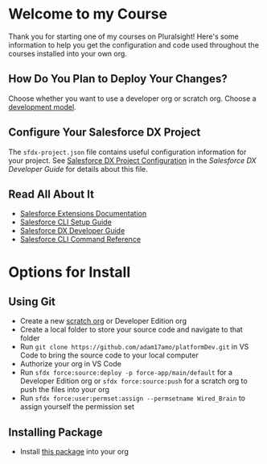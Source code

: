 # Welcome to my Course

Thank you for starting one of my courses on Pluralsight! Here's some information to help you get the configuration and code used throughout the courses installed into your own org.

## How Do You Plan to Deploy Your Changes?

Choose whether you want to use a developer org or scratch org. Choose a [development model](https://developer.salesforce.com/tools/vscode/en/user-guide/development-models).

## Configure Your Salesforce DX Project

The `sfdx-project.json` file contains useful configuration information for your project. See [Salesforce DX Project Configuration](https://developer.salesforce.com/docs/atlas.en-us.sfdx_dev.meta/sfdx_dev/sfdx_dev_ws_config.htm) in the _Salesforce DX Developer Guide_ for details about this file.

## Read All About It

- [Salesforce Extensions Documentation](https://developer.salesforce.com/tools/vscode/)
- [Salesforce CLI Setup Guide](https://developer.salesforce.com/docs/atlas.en-us.sfdx_setup.meta/sfdx_setup/sfdx_setup_intro.htm)
- [Salesforce DX Developer Guide](https://developer.salesforce.com/docs/atlas.en-us.sfdx_dev.meta/sfdx_dev/sfdx_dev_intro.htm)
- [Salesforce CLI Command Reference](https://developer.salesforce.com/docs/atlas.en-us.sfdx_cli_reference.meta/sfdx_cli_reference/cli_reference.htm)

# Options for Install

## Using Git

- Create a new [scratch org](https://developer.salesforce.com/docs/atlas.en-us.sfdx_dev.meta/sfdx_dev/sfdx_dev_scratch_orgs_create.htm) or Developer Edition org
- Create a local folder to store your source code and navigate to that folder
- Run `git clone https://github.com/adam17amo/platformDev.git` in VS Code to bring the source code to your local computer
- Authorize your org in VS Code
- Run `sfdx force:source:deploy -p force-app/main/default` for a Developer Edition org or `sfdx force:source:push` for a scratch org to push the files into your org
- Run `sfdx force:user:permset:assign --permsetname Wired_Brain` to assign yourself the permission set

## Installing Package

- Install [this package](https://login.salesforce.com/packaging/installPackage.apexp?p0=04t5f000000zdEc) into your org
